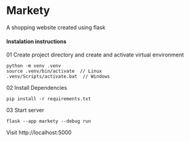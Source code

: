 # Markety

A shopping website created using flask

#### Instalation instructions

01 Create project directory and create and activate virtual environment

```
python -m venv .venv
source .venv/bin/activate  // Linux
.venv/Scripts/activate.bat  // Windows

```

02 Install Dependencies

```
pip install -r requirements.txt

```

03 Start server

```
flask --app markety --debug run

```

Visit http://localhost:5000